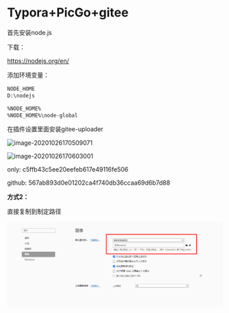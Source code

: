 # Typora+PicGo+gitee

首先安装node.js

下载：

https://nodejs.org/en/

添加环境变量：

```
NODE_HOME
D:\nodejs
```

```
%NODE_HOME%
%NODE_HOME%\node-global
```



在插件设置里面安装gitee-uploader



![image-20201026170509071](https://gitee.com/raylee-lilei/cdn/raw/master/image-20201026170509071.png)

![image-20201026170603001](https://gitee.com/raylee-lilei/cdn/raw/master/image-20201026170603001.png)

only:  c5ffb43c5ee20eefeb617e49116fe506

github: 567ab893d0e01202ca4f740db36ccaa69d6b7d88





**方式2：**

直接复制到制定路径

![image-20201231150229252](PicGo/image-20201231150229252.png)